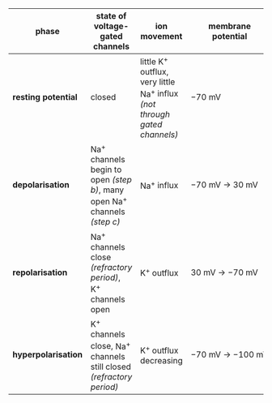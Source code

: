 | phase       | state of voltage-gated channels           | ion movement                          | membrane potential                         |
|---------------------|-------------------------------------------|---------------------------------------|-------------------------------------------|
| **resting potential**   | closed                                    | little $\text{K}^+$ outflux, very little $\text{Na}^+$ influx *(not through gated channels)* | $-70\ \text{mV}$                         |
| **depolarisation**      | $\text{Na}^+$ channels begin to open *(step b)*, many open $\text{Na}^+$ channels *(step c)* | $\text{Na}^+$ influx                          | <span style="white-space: nowrap">$-70\ \text{mV}$ &rightarrow; $30\ \text{mV}$</span> |
| **repolarisation**      | $\text{Na}^+$ channels close *(refractory period)*, $\text{K}^+$ channels open | $\text{K}^+$ outflux                          | <span style="white-space: nowrap">$30\ \text{mV}$ &rightarrow; $-70\ \text{mV}$</span> |
| **hyperpolarisation**   | $\text{K}^+$ channels close, $\text{Na}^+$ channels still closed *(refractory period)* | $\text{K}^+$ outflux decreasing               | <span style="white-space: nowrap">$-70\ \text{mV}$ &rightarrow; $-100\ \text{mV}$</span> |
